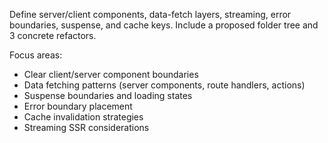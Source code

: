 Define server/client components, data-fetch layers, streaming, error boundaries, suspense, and cache keys. Include a proposed folder tree and 3 concrete refactors.

Focus areas:
- Clear client/server component boundaries
- Data fetching patterns (server components, route handlers, actions)
- Suspense boundaries and loading states
- Error boundary placement
- Cache invalidation strategies
- Streaming SSR considerations
